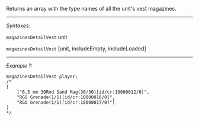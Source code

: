 Returns an array with the type names of all the unit's vest magazines.


---
*Syntaxes:*

`magazinesDetailVest` unit

`magazinesDetailVest` [unit, includeEmpty, includeLoaded]

---
*Example 1:*

```sqf
magazinesDetailVest player;
/*
[
	["6.5 mm 30Rnd Sand Mag(30/30)[id/cr:10000012/0]",
	"RGO Grenade(1/1)[id/cr:10000016/0]",
	"RGO Grenade(1/1)[id/cr:10000017/0]"]
]
*/
```